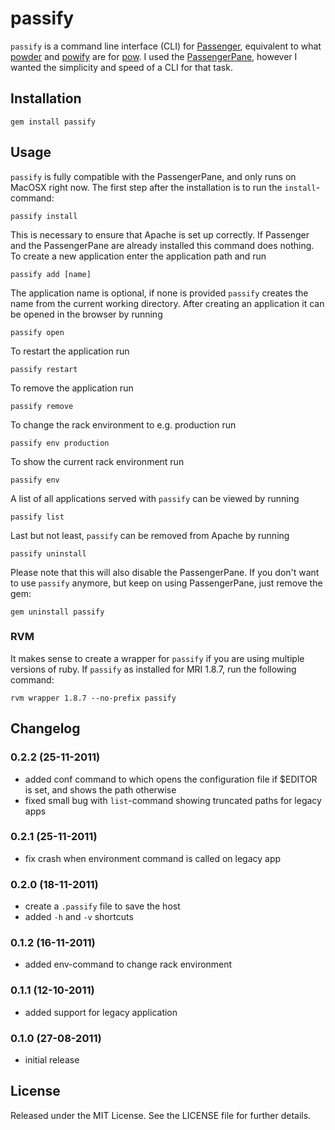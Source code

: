 # passify
`passify` is a command line interface (CLI) for [Passenger](http://www.modrails.com/), equivalent to what [powder](https://github.com/Rodreegez/powder) and [powify](https://github.com/sethvargo/powify) are for [pow](http://pow.cx/). I used the [PassengerPane](https://github.com/Fingertips/passengerpane), however I wanted the simplicity and speed of a CLI for that task.

## Installation
    gem install passify

## Usage
`passify` is fully compatible with the PassengerPane, and only runs on MacOSX right now. The first step after the installation is to run the `install`-command:

    passify install

This is necessary to ensure that Apache is set up correctly. If Passenger and the PassengerPane are already installed this command does nothing. To create a new application enter the application path and run

    passify add [name]

The application name is optional, if none is provided `passify` creates the name from the current working directory. After creating an application it can be opened in the browser by running

    passify open

To restart the application run

    passify restart

To remove the application run

    passify remove

To change the rack environment to e.g. production run

    passify env production

To show the current rack environment run

    passify env

A list of all applications served with `passify` can be viewed by running

    passify list

Last but not least, `passify` can be removed from Apache by running

    passify uninstall

Please note that this will also disable the PassengerPane. If you don't want to use `passify` anymore, but keep on using PassengerPane, just remove the gem:

    gem uninstall passify

### RVM
It makes sense to create a wrapper for `passify` if you are using multiple versions of ruby. If `passify` as installed for MRI 1.8.7, run the following command:

    rvm wrapper 1.8.7 --no-prefix passify

## Changelog
### 0.2.2 (25-11-2011)
* added conf command to which opens the configuration file if $EDITOR is set, and shows the path otherwise
* fixed small bug with `list`-command showing truncated paths for legacy apps

### 0.2.1 (25-11-2011)
* fix crash when environment command is called on legacy app

### 0.2.0 (18-11-2011)
* create a `.passify` file to save the host
* added `-h` and `-v` shortcuts

### 0.1.2 (16-11-2011)
* added env-command to change rack environment

### 0.1.1 (12-10-2011)
* added support for legacy application

### 0.1.0 (27-08-2011)
* initial release

## License
Released under the MIT License. See the LICENSE file for further details.